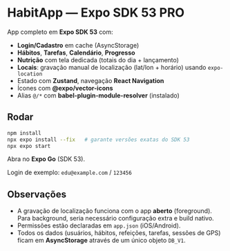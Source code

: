 # HabitApp — Expo SDK 53 PRO

App completo em **Expo SDK 53** com:
- **Login/Cadastro** em cache (AsyncStorage)
- **Hábitos**, **Tarefas**, **Calendário**, **Progresso**
- **Nutrição** com tela dedicada (totais do dia + lançamento)
- **Locais**: gravação manual de localização (lat/lon + horário) usando `expo-location`
- Estado com **Zustand**, navegação **React Navigation**
- Ícones com **@expo/vector-icons**
- Alias `@/*` com **babel-plugin-module-resolver** (instalado)

## Rodar
```bash
npm install
npx expo install --fix   # garante versões exatas do SDK 53
npx expo start
```
Abra no **Expo Go** (SDK 53).

Login de exemplo: `edu@example.com` / `123456`

## Observações
- A gravação de localização funciona com o app **aberto** (foreground). Para background, seria necessário configuração extra e build nativo.
- Permissões estão declaradas em `app.json` (iOS/Android).
- Todos os dados (usuários, hábitos, refeições, tarefas, sessões de GPS) ficam em **AsyncStorage** através de um único objeto `DB_V1`.
